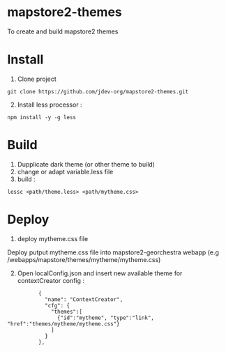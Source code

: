 # mapstore2-themes

To create and build mapstore2 themes

# Install

1. Clone project
```
git clone https://github.com/jdev-org/mapstore2-themes.git
```

2. Install less processor :
```
npm install -y -g less
```

# Build

1. Dupplicate dark theme (or other theme to build)
2. change or adapt variable.less file
3. build :
```
lessc <path/theme.less> <path/mytheme.css>
```

# Deploy

1. deploy mytheme.css file

Deploy putput mytheme.css file into mapstore2-georchestra webapp (e.g /webapps/mapstore/themes/mytheme/mytheme.css)

2. Open localConfig.json and insert new available theme for contextCreator config :

```
          {
            "name": "ContextCreator",
            "cfg": {
              "themes":[
                {"id":"mytheme", "type":"link", "href":"themes/mytheme/mytheme.css"}
              ]
            }
          },
```